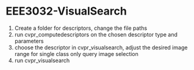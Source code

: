 # EEE3032-VisualSearch

1. Create a folder for descriptors, change the file paths 
2. run cvpr_computedescriptors on the chosen descriptor type and parameters
3. choose the descriptor in cvpr_visualsearch, adjust the desired image range for single class only query image selection
4. run cvpr_visualsearch
